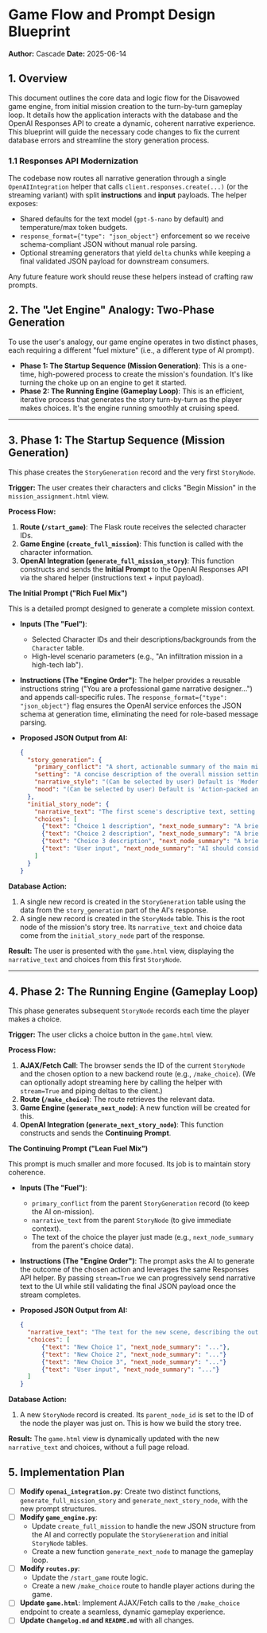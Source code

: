 # Game Flow and Prompt Design Blueprint

**Author:** Cascade
**Date:** 2025-06-14

## 1. Overview

This document outlines the core data and logic flow for the Disavowed game engine, from initial mission creation to the turn-by-turn gameplay loop. It details how the application interacts with the database and the OpenAI Responses API to create a dynamic, coherent narrative experience. This blueprint will guide the necessary code changes to fix the current database errors and streamline the story generation process.

### 1.1 Responses API Modernization

The codebase now routes all narrative generation through a single `OpenAIIntegration` helper that calls `client.responses.create(...)` (or the streaming variant) with split **instructions** and **input** payloads. The helper exposes:

* Shared defaults for the text model (`gpt-5-nano` by default) and temperature/max token budgets.
* `response_format={"type": "json_object"}` enforcement so we receive schema-compliant JSON without manual role parsing.
* Optional streaming generators that yield `delta` chunks while keeping a final validated JSON payload for downstream consumers.

Any future feature work should reuse these helpers instead of crafting raw prompts.

## 2. The "Jet Engine" Analogy: Two-Phase Generation

To use the user's analogy, our game engine operates in two distinct phases, each requiring a different "fuel mixture" (i.e., a different type of AI prompt).

*   **Phase 1: The Startup Sequence (Mission Generation)**: This is a one-time, high-powered process to create the mission's foundation. It's like turning the choke up on an engine to get it started.
*   **Phase 2: The Running Engine (Gameplay Loop)**: This is an efficient, iterative process that generates the story turn-by-turn as the player makes choices. It's the engine running smoothly at cruising speed.

---

## 3. Phase 1: The Startup Sequence (Mission Generation)

This phase creates the `StoryGeneration` record and the very first `StoryNode`.

**Trigger:** The user creates their characters and clicks "Begin Mission" in the `mission_assignment.html` view.

**Process Flow:**

1.  **Route (`/start_game`)**: The Flask route receives the selected character IDs.
2.  **Game Engine (`create_full_mission`)**: This function is called with the character information.
3.  **OpenAI Integration (`generate_full_mission_story`)**: This function constructs and sends the **Initial Prompt** to the OpenAI Responses API via the shared helper (instructions text + input payload).

**The Initial Prompt ("Rich Fuel Mix")**

This is a detailed prompt designed to generate a complete mission context. 

*   **Inputs (The "Fuel")**:
    *   Selected Character IDs and their descriptions/backgrounds from the `Character` table.
    *   High-level scenario parameters (e.g., "An infiltration mission in a high-tech lab").
*   **Instructions (The "Engine Order")**:
The helper provides a reusable instructions string ("You are a professional game narrative designer...") and appends call-specific rules. The `response_format={"type": "json_object"}` flag ensures the OpenAI service enforces the JSON schema at generation time, eliminating the need for role-based message parsing.

*   **Proposed JSON Output from AI:**
    ```json
    {
      "story_generation": {
        "primary_conflict": "A short, actionable summary of the main mission goal (e.g., 'Steal the Project Chimera prototype before it's sold to the highest bidder').",
        "setting": "A concise description of the overall mission setting (e.g., 'A lavish, high-security casino in Monaco during a charity gala').",
        "narrative_style": "(Can be selected by user) Default is 'Modern Espionage Thriller'",
        "mood": "(Can be selected by user) Default is 'Action-packed and Suspenseful'"
      },
      "initial_story_node": {
        "narrative_text": "The first scene's descriptive text, setting the stage for the player.",
        "choices": [
          {"text": "Choice 1 description", "next_node_summary": "A brief for the AI on what happens if this is chosen"},
          {"text": "Choice 2 description", "next_node_summary": "A brief for the AI on what happens if this is chosen"},
          {"text": "Choice 3 description", "next_node_summary": "A brief for the AI on what happens if this is chosen"}
          {"text": "User input", "next_node_summary": "AI should consider {user input} for story development"}
        ]
      }
    }
    ```

**Database Action:**

1.  A single new record is created in the `StoryGeneration` table using the data from the `story_generation` part of the AI's response.
2.  A single new record is created in the `StoryNode` table. This is the root node of the mission's story tree. Its `narrative_text` and choice data come from the `initial_story_node` part of the response.

**Result:** The user is presented with the `game.html` view, displaying the `narrative_text` and choices from this first `StoryNode`.

---

## 4. Phase 2: The Running Engine (Gameplay Loop)

This phase generates subsequent `StoryNode` records each time the player makes a choice.

**Trigger:** The user clicks a choice button in the `game.html` view.

**Process Flow:**

1.  **AJAX/Fetch Call**: The browser sends the ID of the current `StoryNode` and the chosen option to a new backend route (e.g., `/make_choice`). (We can optionally adopt streaming here by calling the helper with `stream=True` and piping deltas to the client.)
2.  **Route (`/make_choice`)**: The route retrieves the relevant data.
3.  **Game Engine (`generate_next_node`)**: A new function will be created for this.
4.  **OpenAI Integration (`generate_next_story_node`)**: This function constructs and sends the **Continuing Prompt**.

**The Continuing Prompt ("Lean Fuel Mix")**

This prompt is much smaller and more focused. Its job is to maintain story coherence.

*   **Inputs (The "Fuel")**:
    *   `primary_conflict` from the parent `StoryGeneration` record (to keep the AI on-mission).
    *   `narrative_text` from the parent `StoryNode` (to give immediate context).
    *   The text of the choice the player just made (e.g., `next_node_summary` from the parent's choice data).
*   **Instructions (The "Engine Order")**:
The prompt asks the AI to generate the outcome of the chosen action and leverages the same Responses API helper. By passing `stream=True` we can progressively send narrative text to the UI while still validating the final JSON payload once the stream completes.

*   **Proposed JSON Output from AI:**
    ```json
    {
      "narrative_text": "The text for the new scene, describing the outcome of the player's choice.",
      "choices": [
          {"text": "New Choice 1", "next_node_summary": "..."},
          {"text": "New Choice 2", "next_node_summary": "..."}
          {"text": "New Choice 3", "next_node_summary": "..."}
          {"text": "User input", "next_node_summary": "..."}
      ]
    }
    ```

**Database Action:**

1.  A new `StoryNode` record is created. Its `parent_node_id` is set to the ID of the node the player was just on. This is how we build the story tree.

**Result:** The `game.html` view is dynamically updated with the new `narrative_text` and choices, without a full page reload.

## 5. Implementation Plan

-   [ ] **Modify `openai_integration.py`**: Create two distinct functions, `generate_full_mission_story` and `generate_next_story_node`, with the new prompt structures.
-   [ ] **Modify `game_engine.py`**: 
    -   Update `create_full_mission` to handle the new JSON structure from the AI and correctly populate the `StoryGeneration` and initial `StoryNode` tables.
    -   Create a new function `generate_next_node` to manage the gameplay loop.
-   [ ] **Modify `routes.py`**:
    -   Update the `/start_game` route logic.
    -   Create a new `/make_choice` route to handle player actions during the game.
-   [ ] **Update `game.html`**: Implement AJAX/Fetch calls to the `/make_choice` endpoint to create a seamless, dynamic gameplay experience.
-   [ ] **Update `Changelog.md` and `README.md`** with all changes.
